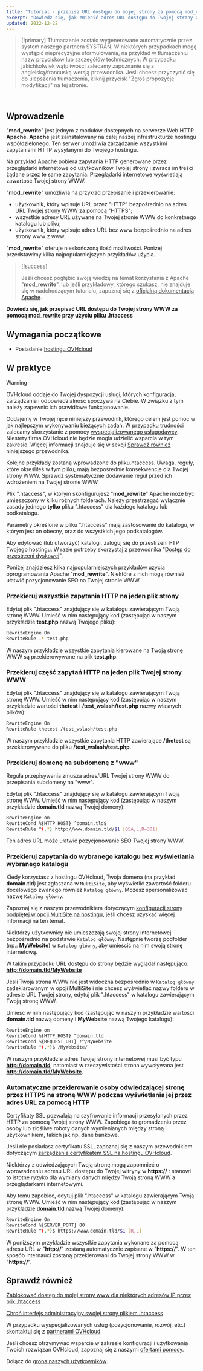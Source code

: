 ```yaml
---
title: "Tutorial - przepisz URL dostępu do mojej strony za pomocą mod_rewrite za pomocą pliku .htaccess"
excerpt: "Dowiedz się, jak zmienić adres URL dostępu do Twojej strony za pomocą mod_rewrite za pomocą pliku .htaccess"
updated: 2022-12-22
---
```


> [!primary]
> Tłumaczenie zostało wygenerowane automatycznie przez system naszego partnera SYSTRAN. W niektórych przypadkach mogą wystąpić nieprecyzyjne sformułowania, na przykład w tłumaczeniu nazw przycisków lub szczegółów technicznych. W przypadku jakichkolwiek wątpliwości zalecamy zapoznanie się z angielską/francuską wersją przewodnika. Jeśli chcesz przyczynić się do ulepszenia tłumaczenia, kliknij przycisk "Zgłoś propozycję modyfikacji" na tej stronie.
>

  
## Wprowadzenie

"**mod_rewrite**" jest jednym z modułów dostępnych na serwerze Web HTTP **Apache**. **Apache** jest zainstalowany na całej naszej infrastrukturze hostingu współdzielonego. Ten serwer umożliwia zarządzanie wszystkimi zapytaniami HTTP wysyłanymi do Twojego hostingu.

Na przykład Apache pobiera zapytania HTTP generowane przez przeglądarki internetowe od użytkowników Twojej strony i zwraca im treści żądane przez te same zapytania. Przeglądarki internetowe wyświetlają zawartość Twojej strony WWW.

"**mod_rewrite**" umożliwia na przykład przepisanie i przekierowanie:

- użytkownik, który wpisuje URL przez "HTTP" bezpośrednio na adres URL Twojej strony WWW za pomocą "HTTPS";
- wszystkie adresy URL używane na Twojej stronie WWW do konkretnego katalogu lub pliku;
- użytkownik, który wpisuje adres URL bez www bezpośrednio na adres strony www z www.

"**mod_rewrite**" oferuje nieskończoną ilość możliwości. Poniżej przedstawimy kilka najpopularniejszych przykładów użycia.

> [!success]
>
> Jeśli chcesz pogłębić swoją wiedzę na temat korzystania z Apache "**mod_rewrite**", lub jeśli przykładowy, którego szukasz, nie znajduje się w nadchodzącym tutorialu, zapoznaj się z [oficjalną dokumentacją Apache](https://httpd.apache.org/docs/2.4/en/mod/mod_rewrite.html).
>

**Dowiedz się, jak przepisać URL dostępu do Twojej strony WWW za pomocą mod_rewrite przy użyciu pliku .htaccess**
  
## Wymagania początkowe

- Posiadanie [hostingu OVHcloud](/links/web/hosting)
  
## W praktyce

> [!warning]
>
> OVHcloud oddaje do Twojej dyspozycji usługi, których konfiguracja, zarządzanie i odpowiedzialność spoczywa na Ciebie. W związku z tym należy zapewnić ich prawidłowe funkcjonowanie.
> 
> Oddajemy w Twojej ręce niniejszy przewodnik, którego celem jest pomoc w jak najlepszym wykonywaniu bieżących zadań. W przypadku trudności zalecamy skorzystanie z pomocy [wyspecjalizowanego usługodawcy](/links/partner). Niestety firma OVHcloud nie będzie mogła udzielić wsparcia w tym zakresie. Więcej informacji znajduje się w sekcji [Sprawdź również](#go-further) niniejszego przewodnika.
>
> Kolejne przykłady zostaną wprowadzone do pliku.htaccess. Uwaga, reguły, które określiłeś w tym pliku, mają bezpośrednie konsekwencje dla Twojej strony WWW. Sprawdź systematycznie dodawanie reguł przed ich wdrożeniem na Twojej stronie WWW.
>

Plik ".htaccess", w którym skonfigurujesz "**mod_rewrite**" Apache może być umieszczony w kilku różnych folderach. Należy przestrzegać wyłącznie zasady jednego **tylko** pliku ".htaccess" dla każdego katalogu lub podkatalogu.

Parametry określone w pliku ".htaccess" mają zastosowanie do katalogu, w którym jest on obecny, oraz do wszystkich jego podkatalogów.

Aby edytować (lub utworzyć) katalogi, zaloguj się do przestrzeni FTP Twojego hostingu. W razie potrzeby skorzystaj z przewodnika "[Dostęp do przestrzeni dyskowej](/pages/web_cloud/web_hosting/ftp_connection)".

Poniżej znajdziesz kilka najpopularniejszych przykładów użycia oprogramowania Apache "**mod_rewrite**". Niektóre z nich mogą również ułatwić pozycjonowanie SEO na Twojej stronie WWW.

### Przekieruj wszystkie zapytania HTTP na jeden plik strony

Edytuj plik ".htaccess" znajdujący się w katalogu zawierającym Twoją stronę WWW. Umieść w nim następujący kod (zastępując w naszym przykładzie **test.php** nazwą Twojego pliku):

```bash
RewriteEngine On
RewriteRule .* test.php
```

W naszym przykładzie wszystkie zapytania kierowane na Twoją stronę WWW są przekierowywane na plik **test.php**.

### Przekieruj część zapytań HTTP na jeden plik Twojej strony WWW

Edytuj plik ".htaccess" znajdujący się w katalogu zawierającym Twoją stronę WWW. Umieść w nim następujący kod (zastępując w naszym przykładzie wartości **thetest** i **/test_wslash/test.php** nazwy własnych plików):

```bash
RewriteEngine On
RewriteRule thetest /test_wslash/test.php
```

W naszym przykładzie wszystkie zapytania HTTP zawierające **/thetest** są przekierowywane do pliku **/test_wslash/test.php**.

### Przekieruj domenę na subdomenę z "www"

Reguła przepisywania zmusza adres/URL Twojej strony WWW do przepisania subdomeny na "www".

Edytuj plik ".htaccess" znajdujący się w katalogu zawierającym Twoją stronę WWW. Umieść w nim następujący kod (zastępując w naszym przykładzie **domain.tld** nazwą Twojej domeny):

```bash
RewriteEngine on
RewriteCond %{HTTP_HOST} ^domain.tld$
RewriteRule ^(.*) http://www.domain.tld/$1 [QSA,L,R=301]
```

Ten adres URL może ułatwić pozycjonowanie SEO Twojej strony WWW.

### Przekieruj zapytania do wybranego katalogu bez wyświetlania wybranego katalogu

Kiedy korzystasz z hostingu OVHcloud, Twoja domena (na przykład **domain.tld**) jest zgłaszana w `MultiSite`, aby wyświetlić zawartość folderu docelowego zwanego również `Katalog główny`. Możesz spersonalizować nazwę `Katalog główny`.

Zapoznaj się z naszym przewodnikiem dotyczącym [konfiguracji strony podpiętej w opcji MultiSite na hostingu](/pages/web_cloud/web_hosting/multisites_configure_multisite), jeśli chcesz uzyskać więcej informacji na ten temat.

Niektórzy użytkownicy nie umieszczają swojej strony internetowej bezpośrednio na podstawie `Katalog główny`. Następnie tworzą podfolder (np.: **MyWebsite**) w `Katalog główny`, aby umieścić na nim swoją stronę internetową.

W takim przypadku URL dostępu do strony będzie wyglądał następująco: **http://domain.tld/MyWebsite**

Jeśli Twoja strona WWW nie jest widoczna bezpośrednio w `Katalog główny` zadeklarowanym w opcji MultiSite i nie chcesz wyświetlać nazwy folderu w adresie URL Twojej strony, edytuj plik ".htaccess" w katalogu zawierającym Twoją stronę WWW. 

Umieść w nim następujący kod (zastępując w naszym przykładzie wartości **domain.tld** nazwą domeny i **MyWebsite** nazwą Twojego katalogu):

```bash
RewriteEngine on
RewriteCond %{HTTP_HOST} ^domain.tld
RewriteCond %{REQUEST_URI} !^/MyWebsite
RewriteRule ^(.*)$ /MyWebsite/
```

W naszym przykładzie adres Twojej strony internetowej musi być typu **http://domain.tld**, natomiast w rzeczywistości strona wywoływana jest **http://domain.tld/MyWebsite**.

### Automatyczne przekierowanie osoby odwiedzającej stronę przez HTTPS na stronę WWW podczas wyświetlania jej przez adres URL za pomocą HTTP

Certyfikaty SSL pozwalają na szyfrowanie informacji przesyłanych przez HTTP za pomocą Twojej strony WWW. Zapobiega to gromadzeniu przez osoby lub złośliwe roboty danych wymienianych między stroną i użytkownikiem, takich jak np. dane bankowe.

Jeśli nie posiadasz certyfikatu SSL, zapoznaj się z naszym przewodnikiem dotyczącym [zarządzania certyfikatem SSL na hostingu OVHcloud](/pages/web_cloud/web_hosting/ssl_on_webhosting).

Niektórzy z odwiedzających Twoją stronę mogą zapomnieć o wprowadzeniu adresu URL dostępu do Twojej witryny w **https://** : stanowi to istotne ryzyko dla wymiany danych między Twoją stroną WWW a przeglądarkami internetowymi.

Aby temu zapobiec, edytuj plik ".htaccess" w katalogu zawierającym Twoją stronę WWW. Umieść w nim następujący kod (zastępując w naszym przykładzie **domain.tld** nazwą Twojej domeny):

```bash
RewriteEngine On
RewriteCond %{SERVER_PORT} 80
RewriteRule ^(.*)$ https://www.domain.tld/$1 [R,L]
```

W poniższym przykładzie wszystkie zapytania wykonane za pomocą adresu URL w "**http://**" zostaną automatycznie zapisane w "**https://**". W ten sposób internauci zostaną przekierowani do Twojej strony WWW w "**https://**".
  
## Sprawdź również <a name="go-further"></a>

[Zablokować dostęp do mojej strony www dla niektórych adresów IP przez plik .htaccess](/pages/web_cloud/web_hosting/htaccess_how_to_block_a_specific_ip_address_from_accessing_your_website)

[Chroń interfejs administracyjny swojej strony plikiem .htaccess](/pages/web_cloud/web_hosting/htaccess_protect_directory_by_password)

W przypadku wyspecjalizowanych usług (pozycjonowanie, rozwój, etc.) skontaktuj się z [partnerami OVHcloud](/links/partner).

Jeśli chcesz otrzymywać wsparcie w zakresie konfiguracji i użytkowania Twoich rozwiązań OVHcloud, zapoznaj się z naszymi [ofertami pomocy](/links/support).

Dołącz do [grona naszych użytkowników](/links/community). 